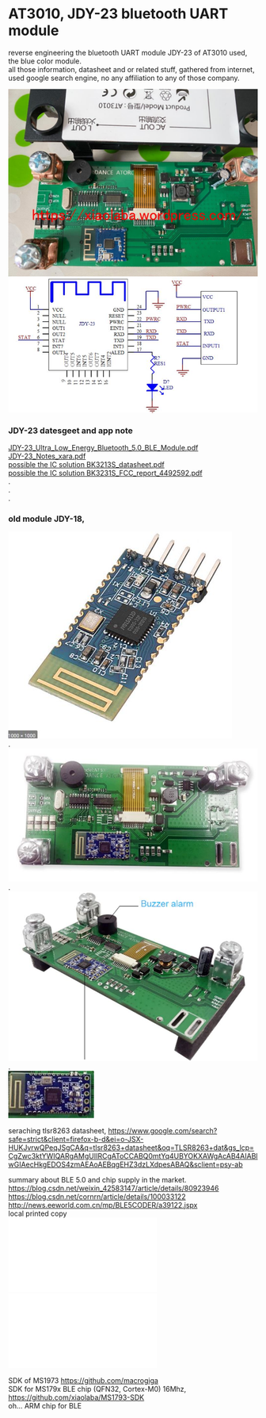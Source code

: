 # AT3010, JDY-23 bluetooth UART module
reverse engineering the bluetooth UART module JDY-23 of AT3010 used, the blue color module.  
all those information, datasheet and or related stuff, gathered from internet, used google search engine, no any affiliation to any of those company.


![AT3010_PCB_2020-09-02_version.jpg](AT3010_PCB_2020-09-02_version.jpg)    
![JDY-23_sch.jpg](JDY-23_sch.jpg)  

### JDY-23 datesgeet and app note  
[JDY-23_Ultra_Low_Energy_Bluetooth_5.0_BLE_Module.pdf](JDY-23_Ultra_Low_Energy_Bluetooth_5.0_BLE_Module.pdf)  
[JDY-23_Notes_xara.pdf](JDY-23_Notes_xara.pdf)  
[possible the IC solution BK3213S_datasheet.pdf](BK3213S_datasheet.pdf)  
[possible the IC solution BK3231S_FCC_report_4492592.pdf](BK3231S_FCC_report_4492592.pdf)  
.  
.  
.  
### old module JDY-18,  
![possible IC solution JDY-18_JY01SS12D.JPG](JDY-18_JY01SS12D.JPG)  
.  
![AT3010_PCB_1.JPG](AT3010_PCB_1.JPG)  
.  
![AT3010_PCB_2.JPG](AT3010_PCB_2.JPG)  
.  
![JDY-18_bluetooth_module.JPG](JDY-18_bluetooth_module.JPG)  

seraching tlsr8263 datasheet, 
https://www.google.com/search?safe=strict&client=firefox-b-d&ei=o-JSX-HUKJvrwQPeqJSgCA&q=tlsr8263+datasheet&oq=TLSR8263+dat&gs_lcp=CgZwc3ktYWIQARgAMgUIIRCgAToCCABQ0mtYq4UBYOKXAWgAcAB4AIABlwGIAecHkgEDOS4zmAEAoAEBqgEHZ3dzLXdpesABAQ&sclient=psy-ab

summary about BLE 5.0 and chip supply in the market.  
https://blog.csdn.net/weixin_42583147/article/details/80923946  
https://blog.csdn.net/cornrn/article/details/100033122  
http://news.eeworld.com.cn/mp/BLE5CODER/a39122.jspx  
local printed copy  
![主流蓝牙芯片设计厂商（2019）最新排名_cornrn的博客-CSDN博客.pdf](主流蓝牙芯片设计厂商（2019）最新排名_cornrn的博客-CSDN博客.pdf)  
![超全蓝牙芯片原厂总结(含芯片型号)-电子头条-EEWORLD电子工程世界.pdf](超全蓝牙芯片原厂总结(含芯片型号)-电子头条-EEWORLD电子工程世界.pdf)  

SDK of MS1973 https://github.com/macrogiga  
SDK for MS179x BLE chip (QFN32, Cortex-M0) 16Mhz, https://github.com/xiaolaba/MS1793-SDK  
oh... ARM chip for BLE



